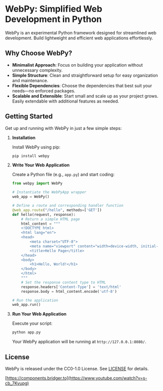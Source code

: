 # WebPy: Simplified Web Development in Python

WebPy is an experimental Python framework designed for streamlined web development. Build lightweight and efficient web applications effortlessly.

## Why Choose WebPy?

- **Minimalist Approach**: Focus on building your application without unnecessary complexity.
- **Simple Structure**: Clean and straightforward setup for easy organization and maintenance.
- **Flexible Dependencies**: Choose the dependencies that best suit your needs—no enforced packages.
- **Scalable and Extensible**: Start small and scale up as your project grows. Easily extendable with additional features as needed.

## Getting Started

Get up and running with WebPy in just a few simple steps:

1. **Installation**

    Install WebPy using pip:

    ```bash
    pip install webpy
    ```

2. **Write Your Web Application**

    Create a Python file (e.g., `app.py`) and start coding:

    ```python
    from webpy import WebPy

    # Instantiate the WebPyApp wrapper
    web_app = WebPy()

    # Define a route and corresponding handler function
    @web_app.route("/hello", methods=['GET'])
    def hello(request, response):
        # Return a simple HTML page
        html_content = """
        <!DOCTYPE html>
        <html lang="en">
        <head>
            <meta charset="UTF-8">
            <meta name="viewport" content="width=device-width, initial-scale=1.0">
            <title>Hello Page</title>
        </head>
        <body>
            <h1>Hello, World!</h1>
        </body>
        </html>
        """
        # Set the response content type to HTML
        response.headers['Content-Type'] = 'text/html'
        response.body = html_content.encode('utf-8')

    # Run the application
    web_app.run()
    ```

3. **Run Your Web Application**

    Execute your script:

    ```bash
    python app.py
    ```

    Your WebPy application will be running at `http://127.0.0.1:8080/`.

## License

WebPy is released under the CC0-1.0 License. See [LICENSE](LICENSE) for details.

[https://components.bridger.to](https://www.youtube.com/watch?v=s-cb_7Kyupg)
